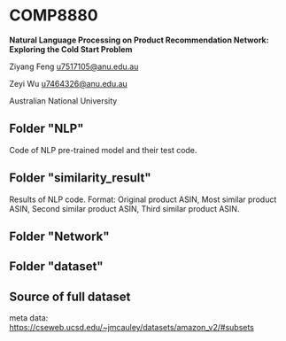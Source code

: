 # COMP8880

**Natural Language Processing on Product Recommendation Network:  Exploring the Cold Start Problem​**


Ziyang Feng  u7517105@anu.edu.au  

Zeyi Wu u7464326@anu.edu.au

Australian National University

## Folder "NLP"
Code of NLP pre-trained model and their test code.

## Folder "similarity_result"
Results of NLP code.    Format: Original product ASIN, Most similar product ASIN, Second similar product ASIN, Third similar product ASIN.

## Folder "Network"

## Folder "dataset"

## Source of full dataset
meta data:
https://cseweb.ucsd.edu/~jmcauley/datasets/amazon_v2/#subsets
